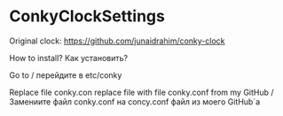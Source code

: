 # ConkyClockSettings
Original clock: https://github.com/junaidrahim/conky-clock

How to install? Как установить?

Go to / перейдите в etc/conky

Replace file conky.con replace file with file conky.conf from my GitHub /
Замениите файл conky.conf на concy.conf файл из моего GitHub`а
